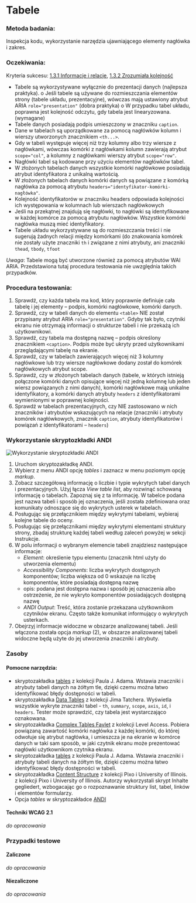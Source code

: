 # Tabele

### Metoda badania: 
Inspekcja kodu, wykorzystanie narzędzia ujawniającego elementy nagłówka i zakres.

### Oczekiwania:
Kryteria sukcesu: [1.3.1 Informacje i relacje](https://wcag.lepszyweb.pl/#info-and-relationships), [1.3.2 Zrozumiała kolejność](https://wcag.lepszyweb.pl/#meaningful-sequence)
-	Tabele są wykorzystywane wyłącznie do prezentacji danych (najlepsza praktyka).
o	Jeśli tabele są używane do rozmieszczania elementów strony (tabele układu, prezentacyjne), wówczas mają ustawiony atrybut ARIA `role="presentation"` (dobra praktyka)
o	W przypadku tabel układu, poprawna jest kolejność odczytu, gdy tabela jest linearyzowana. (wymagane)
-	Tabele danych posiadają podpis umieszczony w znaczniku `caption`.
-	Dane w tabelach są uporządkowane za pomocą nagłówków kolumn i wierszy utworzonych znacznikiem `<th...>`. 
-	Gdy w tabeli występuje więcej niż trzy kolumny albo trzy wiersze z nagłówkami, wówczas komórki z nagłówkami kolumn zawierają atrybut `scope="col"`, a kolumny z nagłówkami wierszy atrybut `scope="row"`.
-	Nagłówki tabel są kodowane przy użyciu elementów nagłówków tabel.
-	W złożonych tabelach danych wszystkie komórki nagłówkowe posiadają atrybut identyfikatora z unikalną wartością. 
-	W złożonych tabelach danych komórki danych są powiązane z komórką nagłówka za pomocą atrybutu `headers="identyfikator-komórki-nagłówka"`. 
-	Kolejność identyfikatorów w znaczniku headers odpowiada kolejności ich występowania w kolumnach lub wierszach nagłówkowych
-	Jeśli na przekątnej znajdują się nagłówki, to nagłówki są identyfikowane w każdej komórce za pomocą atrybutu nagłówków. Wszystkie komórki nagłówka muszą mieć identyfikatory.
-	Tabele układu wykorzystywane są do rozmieszczania treści i nie sugerują żadnych relacji między komórkami (do znakowania komórek nie zostały użyte znaczniki `th` i związane z nimi atrybuty, ani znaczniki `thead`, `tbody`, `tfoot`  

*Uwaga*: Tabele mogą być utworzone również za pomocą atrybutów WAI ARIA. Przedstawiona tutaj  procedura testowania nie uwzględnia takich przypadków. 

### Procedura testowania:
1.	Sprawdź, czy każda tabela ma kod, który poprawnie definiuje cała tabelę i jej elementy – podpis, komórki nagłówkowe, komórki danych.  
2.	Sprawdź, czy w tabeli danych do elementu `<table>` NIE został przypisany atrybut ARIA `role="presentation"`. Gdyby tak było, czytniki ekranu nie otrzymają informacji o strukturze tabeli i nie przekażą ich użytkownikowi.
3.	Sprawdź, czy tabela ma dostępną nazwę – podpis określony znacznikiem `<caption>`. Podpis może być ukryty przed użytkownikami przeglądającymi tabelę na ekranie.
4.	Sprawdź, czy w tabelach zawierających więcej niż 3 kolumny nagłówkowe lub trzy wiersze nagłówkowe dodany został do komórek nagłówkowych atrybut scope.
5.	Sprawdź, czy w złożonych tabelach danych (tabele, w których istnieją połączone komórki danych opisujące więcej niż jedną kolumnę lub jeden wiersz powiązanych z nimi danych), komórki nagłówkowe mają unikalne identyfikatory, a komórki danych atrybuty `headers` z identyfikatorami wymienionymi w poprawnej kolejności.
6.	Sprawdź w tabelach prezentacyjnych, czy NIE zastosowano w nich znaczników i atrybutów wskazujących na relacje (znaczniki i atrybuty  komórek nagłówkowych, znacznik `caption`, atrybuty identyfikatorów i powiązań z identyfikatorami – `headers`)      

### Wykorzystanie skryptozkładki ANDI
![Wykorzystanie skryptozkładki ANDI](/img/andi-tabela.png) 
1.	Uruchom skryptozakładkę ANDI. 
2.	Wybierz z menu ANDI opcję *tables* i zaznacz w menu poziomym opcję *markup*. 
3.	Zobacz szczegółową informację o liczbie i typie wykrytych tabel danych i prezentacyjnych. Użyj łącza *View table list*, aby rozwinąć schowaną informację o tabelach. Zapoznaj się z ta informację. W tabelce podana jest nazwa tabeli i sposób jej oznaczenia, jeśli została zdefiniowana  oraz komunikaty odnoszące się do wykrytych usterek w tabelach.   
4.	Posługując się przełącznikiem między wykrytymi tabelami, wybieraj kolejne tabele do oceny.
5.	Posługując się przełącznikami między wykrytymi elementami struktury strony, zbadaj strukturę każdej tabeli według zaleceń powyżej w sekcji Instrukcje.   
6.	W polu informacji o wybranym elemencie tabeli znajdziesz następujące informacje:
    - *Element*: określenie typu elementu (znacznik html użyty do utworzenia elementu)
    - *Accessibility Components*: liczba wykrytych dostępnych komponentów; liczba większa od 0 wskazuje na liczbę komponentów, które posiadają dostępną nazwę
    - opis: podana jest dostępna nazwa i sposób jej oznaczenia albo ostrzeżenie, że nie wykryto komponentów posiadających dostępną nazwę
    - *ANDI Output*: Treść, która zostanie przekazana użytkownikom czytników ekranu. Często także komunikat informujący o wykrytych usterkach. 
7.	Obejrzyj informacje widoczne w obszarze analizowanej tabeli. Jeśli włączona została opcja *markup* (2), w obszarze analizowanej tabeli widoczne będą użyte do jej utworzenia znaczniki i atrybuty.           

### Zasoby

#### Pomocne narzędzia:
-	skryptozakładka [tables](http://pauljadam.com/bookmarklets/index.html) z kolekcji Paula J. Adama. Wstawia znaczniki i atrybuty tabeli danych na żółtym tle, dzięki czemu można łatwo identyfikować błędy dostępności w tabeli.
-	skryptozakładka [Data Tables](https://jimthatcher.com/favelets/) z kolekcji Jima Tatchera. Wyświetla wszystkie wykryte znaczniki tabel - `th`, `summary`, `scope`, `axis`, `id`, i `headers`. Tester może sprawdzić, czy tabela jest wystarczająco oznakowana.
-	skryptozakładka [Complex Tables Favlet](https://labs.levelaccess.com/index.php/Category:Favlet) z kolekcji Level Access. Pobiera powiązaną zawartość komórki nagłówka z każdej komórki, do której odwołuje się atrybut nagłówka, i umieszcza je na ekranie w komórce danych w taki sam sposób, w jaki czytnik ekranu może prezentować nagłówki użytkownikom czytnika ekranu.
-	skryptozakładka [tables](http://pauljadam.com/bookmarklets/index.html) z kolekcji Paula J. Adama. Wstawia znaczniki i atrybuty tabeli danych na żółtym tle, dzięki czemu można łatwo identyfikować błędy dostępności w tabeli.
-	skryptozakładka [Content Structure](https://accessibility-bookmarklets.org/install.html) z kolekcji Pixo i University of Illinois. z kolekcji Pixo i University of Illinois. Autorzy wykorzystali skrypt Inhalte gegliedert, wzbogacając go o rozpoznawanie struktury list, tabel, linków i elementów formularzy.
-	Opcja *tables* w skryptozakładce [ANDI](https://www.ssa.gov/accessibility/andi/help/install.html) 

#### Techniki WCAG 2.1
_do opracowania_

### Przypadki testowe

#### Zaliczone
_do opracowania_

#### Niezaliczone
_do opracowania_ 

